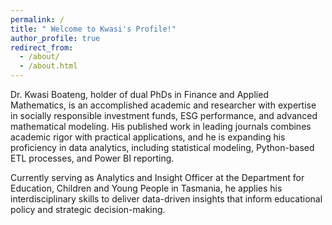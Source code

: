 ```yaml
---
permalink: /
title: " Welcome to Kwasi's Profile!"
author_profile: true
redirect_from: 
  - /about/
  - /about.html
---
```

    
Dr. Kwasi Boateng, holder of dual PhDs in Finance and Applied Mathematics, is an accomplished academic and researcher with expertise in socially responsible investment funds, ESG performance, and advanced mathematical modeling. His published work in leading journals combines academic rigor with practical applications, and he is expanding his proficiency in data analytics, including statistical modeling, Python-based ETL processes, and Power BI reporting. 

Currently serving as Analytics and Insight Officer at the Department for Education, Children and Young People in Tasmania, he applies his interdisciplinary skills to deliver data-driven insights that inform educational policy and strategic decision-making.
